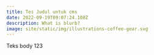 ```yaml
---
title: Tes Judul untuk cms
date: 2022-09-19T09:07:24.108Z
description: What is blurb?
image: site/static/img/illustrations-coffee-gear.svg
---
```

Teks body 123